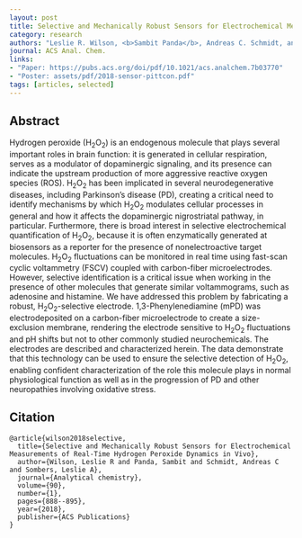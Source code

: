 ```yaml
---
layout: post
title: Selective and Mechanically Robust Sensors for Electrochemical Measurements of Real-Time Hydrogen Peroxide Dynamics in Vivo
category: research
authors: "Leslie R. Wilson, <b>Sambit Panda</b>, Andreas C. Schmidt, and Leslie A. Sombers"
journal: ACS Anal. Chem.
links:
- "Paper: https://pubs.acs.org/doi/pdf/10.1021/acs.analchem.7b03770"
- "Poster: assets/pdf/2018-sensor-pittcon.pdf"
tags: [articles, selected]
---
```


## Abstract

Hydrogen peroxide (H<sub>2</sub>O<sub>2</sub>) is an endogenous molecule that plays several important roles in brain function: it is generated in cellular respiration, serves as a modulator of dopaminergic signaling, and its presence can indicate the upstream production of more aggressive reactive oxygen species (ROS). H<sub>2</sub>O<sub>2</sub> has been implicated in several neurodegenerative diseases, including Parkinson’s disease (PD), creating a critical need to identify mechanisms by which H<sub>2</sub>O<sub>2</sub> modulates cellular processes in general and how it affects the dopaminergic nigrostriatal pathway, in particular. Furthermore, there is broad interest in selective electrochemical quantification of H<sub>2</sub>O<sub>2</sub>, because it is often enzymatically generated at biosensors as a reporter for the presence of nonelectroactive target molecules. H<sub>2</sub>O<sub>2</sub> fluctuations can be monitored in real time using fast-scan cyclic voltammetry (FSCV) coupled with carbon-fiber microelectrodes. However, selective identification is a critical issue when working in the presence of other molecules that generate similar voltammograms, such as adenosine and histamine. We have addressed this problem by fabricating a robust, H<sub>2</sub>O<sub>2</sub>-selective electrode. 1,3-Phenylenediamine (mPD) was electrodeposited on a carbon-fiber microelectrode to create a size-exclusion membrane, rendering the electrode sensitive to H<sub>2</sub>O<sub>2</sub> fluctuations and pH shifts but not to other commonly studied neurochemicals. The electrodes are described and characterized herein. The data demonstrate that this technology can be used to ensure the selective detection of H<sub>2</sub>O<sub>2</sub>, enabling confident characterization of the role this molecule plays in normal physiological function as well as in the progression of PD and other neuropathies involving oxidative stress.

## Citation

```
@article{wilson2018selective,
  title={Selective and Mechanically Robust Sensors for Electrochemical Measurements of Real-Time Hydrogen Peroxide Dynamics in Vivo},
  author={Wilson, Leslie R and Panda, Sambit and Schmidt, Andreas C and Sombers, Leslie A},
  journal={Analytical chemistry},
  volume={90},
  number={1},
  pages={888--895},
  year={2018},
  publisher={ACS Publications}
}
```

